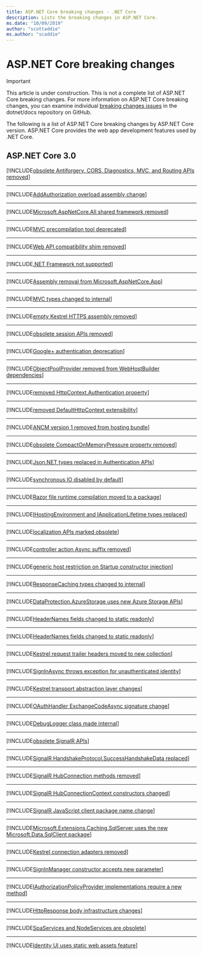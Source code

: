 ```yaml
---
title: ASP.NET Core breaking changes - .NET Core
description: Lists the breaking changes in ASP.NET Core.
ms.date: "10/09/2019"
author: "scottaddie"
ms.author: "scaddie"
---
```

# ASP.NET Core breaking changes

> [!IMPORTANT]
> This article is under construction. This is not a complete list of ASP.NET Core breaking changes. For more information on ASP.NET Core breaking changes, you can examine individual [breaking changes issues](https://github.com/dotnet/docs/issues?q=is%3Aissue+is%3Aopen+label%3Abreaking-change) in the dotnet/docs repository on GitHub.

The following is a list of ASP.NET Core breaking changes by ASP.NET Core version. ASP.NET Core provides the web app development features used by .NET Core.

## ASP.NET Core 3.0

[!INCLUDE[obsolete Antiforgery, CORS, Diagnostics, MVC, and Routing APIs removed](~/includes/core-changes/aspnetcore/3.0/obsolete-apis-removed.md)]

***

[!INCLUDE[AddAuthorization overload assembly change](~/includes/core-changes/aspnetcore/3.0/add-authz-assembly-change.md)]

***

[!INCLUDE[Microsoft.AspNetCore.All shared framework removed](~/includes/core-changes/aspnetcore/3.0/all-shared-framework-removed.md)]

***

[!INCLUDE[MVC precompilation tool deprecated](~/includes/core-changes/aspnetcore/3.0/mvc-precompilation-tool-deprecated.md)]

***

[!INCLUDE[Web API compatibility shim removed](~/includes/core-changes/aspnetcore/3.0/webapi-compat-shim-removed.md)]

***

[!INCLUDE[.NET Framework not supported](~/includes/core-changes/aspnetcore/3.0/netfx-tfm-support.md)]

***

[!INCLUDE[Assembly removal from Microsoft.AspNetCore.App](~/includes/core-changes/aspnetcore/3.0/app-shared-framework-assemblies.md)]

***

[!INCLUDE[MVC types changed to internal](~/includes/core-changes/aspnetcore/3.0/mvc-pubternal-to-internal.md)]

***

[!INCLUDE[empty Kestrel HTTPS assembly removed](~/includes/core-changes/aspnetcore/3.0/empty-kestrel-assembly-removed.md)]

***

[!INCLUDE[obsolete session APIs removed](~/includes/core-changes/aspnetcore/3.0/obsolete-session-apis-removed.md)]

***

[!INCLUDE[Google+ authentication deprecation](~/includes/core-changes/aspnetcore/3.0/google-plus-authn-changes.md)]

***

[!INCLUDE[ObjectPoolProvider removed from WebHostBuilder dependencies](~/includes/core-changes/aspnetcore/3.0/objectpoolprovider-webhostbuilder-dependencies.md)]

***

[!INCLUDE[removed HttpContext.Authentication property](~/includes/core-changes/aspnetcore/3.0/httpcontext-authn-property-removed.md)]

***

[!INCLUDE[removed DefaultHttpContext extensibility](~/includes/core-changes/aspnetcore/3.0/defaulthttpcontext-extensibility-removed.md)]

***

[!INCLUDE[ANCM version 1 removed from hosting bundle](~/includes/core-changes/aspnetcore/3.0/ancmv1-hosting-bundle-removal.md)]

***

[!INCLUDE[obsolete CompactOnMemoryPressure property removed](~/includes/core-changes/aspnetcore/3.0/memorycacheoptions-property-removed.md)]

***

[!INCLUDE[Json.NET types replaced in Authentication APIs](~/includes/core-changes/aspnetcore/3.0/authn-apis-json-types.md)]

***

[!INCLUDE[synchronous IO disabled by default](~/includes/core-changes/aspnetcore/3.0/synchronous-io-disabled.md)]

***

[!INCLUDE[Razor file runtime compilation moved to a package](~/includes/core-changes/aspnetcore/3.0/razor-runtime-compilation-package.md)]

***

[!INCLUDE[IHostingEnvironment and IApplicationLifetime types replaced](~/includes/core-changes/aspnetcore/3.0/ihostingenv-iapplifetime-types-replaced.md)]

***

[!INCLUDE[localization APIs marked obsolete](~/includes/core-changes/aspnetcore/3.0/localization-apis-marked-obsolete.md)]

***

[!INCLUDE[controller action Async suffix removed](~/includes/core-changes/aspnetcore/3.0/action-async-suffix-trimmed.md)]

***

[!INCLUDE[generic host restriction on Startup constructor injection](~/includes/core-changes/aspnetcore/3.0/generic-host-startup-ctor-restriction.md)]

***

[!INCLUDE[ResponseCaching types changed to internal](~/includes/core-changes/aspnetcore/3.0/responsecaching-pubternal-to-internal.md)]

***

[!INCLUDE[DataProtection.AzureStorage uses new Azure Storage APIs](~/includes/core-changes/aspnetcore/3.0/dpazstorage-using-azstorage-apis.md)]

***

[!INCLUDE[HeaderNames fields changed to static readonly](~/includes/core-changes/aspnetcore/3.0/headernames-constants-staticreadonly.md)]

***

[!INCLUDE[HeaderNames fields changed to static readonly](~/includes/core-changes/aspnetcore/3.0/identityui-bootstrap-version.md)]

***

[!INCLUDE[Kestrel request trailer headers moved to new collection](~/includes/core-changes/aspnetcore/3.0/kestrel-request-trailer-headers.md)]

***

[!INCLUDE[SignInAsync throws exception for unauthenticated identity](~/includes/core-changes/aspnetcore/3.0/signinasync-throws-exception.md)]

***

[!INCLUDE[Kestrel transport abstraction layer changes](~/includes/core-changes/aspnetcore/3.0/kestrel-transport-abstractions.md)]

***

[!INCLUDE[OAuthHandler ExchangeCodeAsync signature change](~/includes/core-changes/aspnetcore/3.0/exchangecodeasync-signature-change.md)]

***

[!INCLUDE[DebugLogger class made internal](~/includes/core-changes/aspnetcore/3.0/debuglogger-to-internal.md)]

***

[!INCLUDE[obsolete SignalR APIs](~/includes/core-changes/aspnetcore/3.0/obsolete-signalr-apis.md)]

***

[!INCLUDE[SignalR HandshakeProtocol.SuccessHandshakeData replaced](~/includes/core-changes/aspnetcore/3.0/signalr-successhandshakedata-replaced.md)]

***

[!INCLUDE[SignalR HubConnection methods removed](~/includes/core-changes/aspnetcore/3.0/signalr-hubconnection-methods-removed.md)]

***

[!INCLUDE[SignalR HubConnectionContext constructors changed](~/includes/core-changes/aspnetcore/3.0/signalr-hubconnectioncontext-ctors.md)]

***

[!INCLUDE[SignalR JavaScript client package name change](~/includes/core-changes/aspnetcore/3.0/signalr-js-client-package-name.md)]

***

[!INCLUDE[Microsoft.Extensions.Caching.SqlServer uses the new Microsoft.Data.SqlClient package](~/includes/core-changes/aspnetcore/3.0/new-sqlclient-package.md)]

***

[!INCLUDE[Kestrel connection adapters removed](~/includes/core-changes/aspnetcore/3.0/kestrel-connection-adapters-removed.md)]

***

[!INCLUDE[SignInManager constructor accepts new parameter](~/includes/core-changes/aspnetcore/3.0/signinmanager-ctor-parameter.md)]

***

[!INCLUDE[IAuthorizationPolicyProvider implementations require a new method](~/includes/core-changes/aspnetcore/3.0/iauthzpolicyprovider-new-method.md)]

***

[!INCLUDE[HttpResponse body infrastructure changes](~/includes/core-changes/aspnetcore/3.0/httpresponse-body-changes.md)]

***

[!INCLUDE[SpaServices and NodeServices are obsolete](~/includes/core-changes/aspnetcore/3.0/spaservices-nodeservices-obsolete.md)]

***

[!INCLUDE[Identity UI uses static web assets feature](~/includes/core-changes/aspnetcore/3.0/identityui-static-web-assets.md)]
